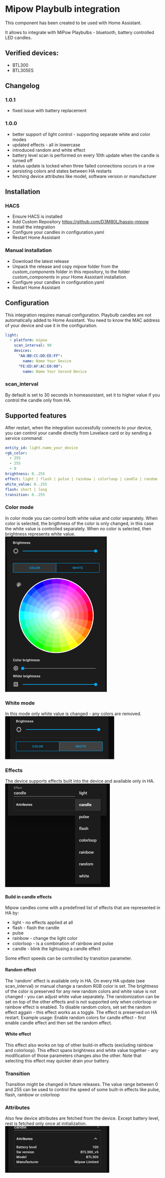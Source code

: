 # Mipow Playbulb integration
This component has been created to be used with Home Assistant.

It allows to integrate with MiPow Playbulbs - bluetooth, battery controlled LED candles.

## Verified devices:
 - BTL300
 - BTL305ES

## Changelog
### 1.0.1
- fixed issue with battery replacement

### 1.0.0
- better support of light control - supporting separate white and color modes
- updated effects - all in lowercase
- introduced random and white effect
- battery level scan is performed on every 10th update when the candle is turned off
- status update is locked when three failed connections occurs in a row
- persisting colors and states between HA restarts
- fetching device attributes like model, software version or manufacturer

## Installation

### HACS
 - Ensure HACS is installed
 - Add Custom Repository https://github.com/D3M80L/hassio-mipow
 - Install the integration
 - Configure your candles in configuration.yaml
 - Restart Home Assistant

### Manual installation
 - Download the latest release
 - Unpack the release and copy *mipow* folder from the *custom_components* folder in this repository, to the folder *custom_components* in your Home Assistant installation
 - Configure your candles in configuration.yaml
 - Restart Home Assistant

## Configuration
This integration requires manual configuration.
Playbulb candles are not automatically added to Home Assistant.
You need to know the MAC address of your device and use it in the configuration.

```yaml
light:
  - platform: mipow
    scan_interval: 90
    devices:
      "AA:BB:CC:DD:EE:FF":
        name: Name Your Device
      "FE:ED:AF:AC:E0:00":
        name: Name Your Second Device
```
### scan_interval
By default is set to 30 seconds in homeassistant, set it to higher value if you control the candle only from HA.

## Supported features
After restart, when the integration successfully connects to your device, you can control your candle directly from Lovelace card or by sending a service command:

```yaml
entity_id: light.name_your_device
rgb_color:
  - 255
  - 255
  - 0
brightness: 0..255
effect: light | flash | pulse | rainbow | colorloop | candle | random | white
white_value: 0..255
flash: short | long
transition: 0..255
```

### Color mode
In color mode you can control both white value and color separately.
When color is selected, the brigthness of the color is only changed, in this case the white value is controlled separately.
When no color is selected, then brightness represents white value.
![Color palette](doc/color_palette.png "Example color palette")

### White mode
In this mode only white value is changed - any colors are removed.
![White mode](doc/white_mode.png)

### Effects
The device supports effects built into the device and available only in HA.
![Effect list](doc/effects.png)

#### Build in candle effects
Mipow candles come with a predefined list of effects that are represented in HA by:
- light - no effects applied at all
- flash - flash the candle
- pulse
- rainbow - change the light color
- colorloop - is a combination of rainbow and pulse
- candle - blink the lightusing a candle effect

Some effect speeds can be controlled by transition parameter.

#### Random effect
The 'random' effect is available only in HA.
On every HA update (see scan_interval) or manual change a random RGB color is set.
The brightness of the color is preserved for any new random colors and white value is not changed - you can adjust white value separately.
The randomization can be set on top of the other effects and is not supported only when colorloop or rainbow effect is enabled.
To disable random colors, set set the random effect aggain - this effect works as a toggle. 
The effect is preserved on HA restart.
Example usage: Enable random colors for candle effect - first enable candle effect and then set the random effect.

#### White effect
This effect also works on top of other build-in effects (excluding rainbow and colorloop).
This effect spans brightness and white value together - any modification of those parameters changes also the other. Note that selecting this effect may quicker drain your battery.

### Transition
Transition might be changed in future releases.
The value range between 0 and 255 can be used to control the speed of some built-in effects like pulse, flash, rainbow or colorloop

### Attributes
Also few device attributes are fetched from the device. 
Except battery level, rest is fetched only once at initialization.
![Attribute list](doc/attributes.png)
